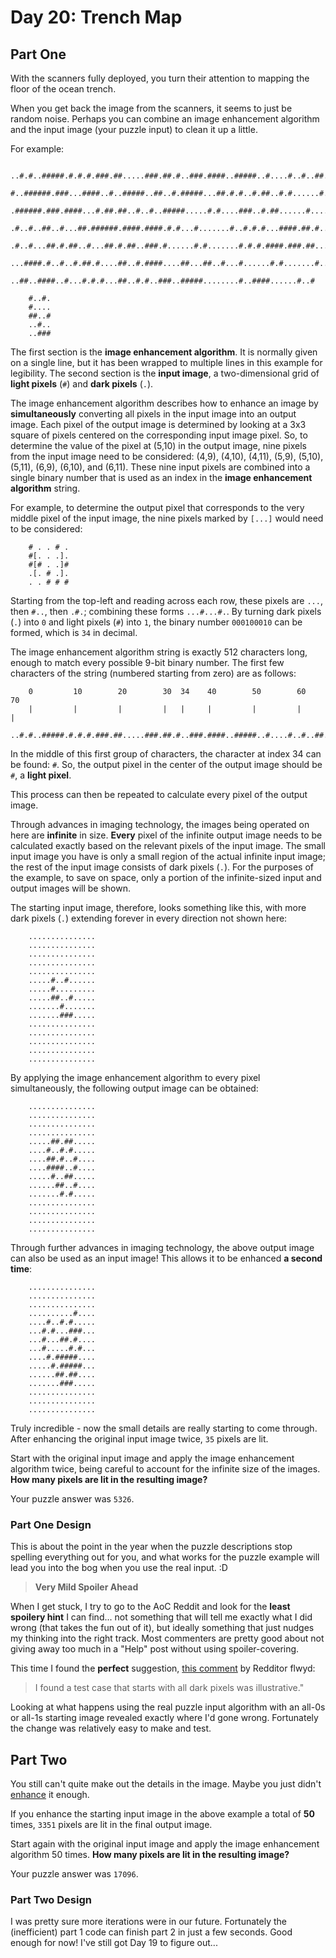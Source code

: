 # Day 20: Trench Map

## Part One

With the scanners fully deployed, you turn their attention to mapping
the floor of the ocean trench.

When you get back the image from the scanners, it seems to just be
random noise. Perhaps you can combine an image enhancement algorithm and
the input image (your puzzle input) to clean it up a little.

For example:

```
    ..#.#..#####.#.#.#.###.##.....###.##.#..###.####..#####..#....#..#..##..##
    #..######.###...####..#..#####..##..#.#####...##.#.#..#.##..#.#......#.###
    .######.###.####...#.##.##..#..#..#####.....#.#....###..#.##......#.....#.
    .#..#..##..#...##.######.####.####.#.#...#.......#..#.#.#...####.##.#.....
    .#..#...##.#.##..#...##.#.##..###.#......#.#.......#.#.#.####.###.##...#..
    ...####.#..#..#.##.#....##..#.####....##...##..#...#......#.#.......#.....
    ..##..####..#...#.#.#...##..#.#..###..#####........#..####......#..#

    #..#.
    #....
    ##..#
    ..#..
    ..###
```

The first section is the **image enhancement algorithm**. It is normally
given on a single line, but it has been wrapped to multiple lines in
this example for legibility. The second section is the **input image**, a
two-dimensional grid of **light pixels** (`#`) and **dark pixels** (`.`).

The image enhancement algorithm describes how to enhance an image by
**simultaneously** converting all pixels in the input image into an output
image. Each pixel of the output image is determined by looking at a 3x3
square of pixels centered on the corresponding input image pixel. So, to
determine the value of the pixel at (5,10) in the output image, nine
pixels from the input image need to be considered: (4,9), (4,10),
(4,11), (5,9), (5,10), (5,11), (6,9), (6,10), and (6,11). These nine
input pixels are combined into a single binary number that is used as an
index in the **image enhancement algorithm** string.

For example, to determine the output pixel that corresponds to the very
middle pixel of the input image, the nine pixels marked by `[...]` would
need to be considered:

```
    # . . # .
    #[. . .].
    #[# . .]#
    .[. # .].
    . . # # #
```

Starting from the top-left and reading across each row, these pixels are
`...`, then `#..`, then `.#.`; combining these forms `...#...#.`. By
turning dark pixels (`.`) into `0` and light pixels (`#`) into `1`, the
binary number `000100010` can be formed, which is `34` in decimal.

The image enhancement algorithm string is exactly 512 characters long,
enough to match every possible 9-bit binary number. The first few
characters of the string (numbered starting from zero) are as follows:

```
    0         10        20        30  34    40        50        60        70
    |         |         |         |   |     |         |         |         |
    ..#.#..#####.#.#.#.###.##.....###.##.#..###.####..#####..#....#..#..##..##
```

In the middle of this first group of characters, the character at index
34 can be found: `#`. So, the output pixel in the center of the output
image should be `#`, a **light pixel**.

This process can then be repeated to calculate every pixel of the output
image.

Through advances in imaging technology, the images being operated on
here are **infinite** in size. **Every** pixel of the infinite output image
needs to be calculated exactly based on the relevant pixels of the input
image. The small input image you have is only a small region of the
actual infinite input image; the rest of the input image consists of
dark pixels (`.`). For the purposes of the example, to save on space,
only a portion of the infinite-sized input and output images will be
shown.

The starting input image, therefore, looks something like this, with
more dark pixels (`.`) extending forever in every direction not shown
here:

```
    ...............
    ...............
    ...............
    ...............
    ...............
    .....#..#......
    .....#.........
    .....##..#.....
    .......#.......
    .......###.....
    ...............
    ...............
    ...............
    ...............
    ...............
```

By applying the image enhancement algorithm to every pixel
simultaneously, the following output image can be obtained:

```
    ...............
    ...............
    ...............
    ...............
    .....##.##.....
    ....#..#.#.....
    ....##.#..#....
    ....####..#....
    .....#..##.....
    ......##..#....
    .......#.#.....
    ...............
    ...............
    ...............
    ...............
```

Through further advances in imaging technology, the above output image
can also be used as an input image! This allows it to be enhanced **a
second time**:

```
    ...............
    ...............
    ...............
    ..........#....
    ....#..#.#.....
    ...#.#...###...
    ...#...##.#....
    ...#.....#.#...
    ....#.#####....
    .....#.#####...
    ......##.##....
    .......###.....
    ...............
    ...............
    ...............
```

Truly incredible - now the small details are really starting to come
through. After enhancing the original input image twice, `35` pixels are
lit.

Start with the original input image and apply the image enhancement
algorithm twice, being careful to account for the infinite size of the
images. **How many pixels are lit in the resulting image?**

Your puzzle answer was `5326`.

### Part One Design

This is about the point in the year when the puzzle descriptions stop spelling everything out for you, and what works for the puzzle example will lead you into the bog when you use the real input. :D

> **Very Mild Spoiler Ahead**

When I get stuck, I try to go to the AoC Reddit and look for the **least spoilery hint** I can find... not something that will tell me exactly what I did wrong (that takes the fun out of it), but ideally something that just nudges my thinking into the right track. Most commenters are pretty good about not giving away too much in a "Help" post without using spoiler-covering.

This time I found the **perfect** suggestion, [this comment](https://www.reddit.com/r/adventofcode/comments/rkhizv/advent_of_code_2021_day_20_part_1/hp9xcp7/) by Redditor flwyd:

> I found a test case that starts with all dark pixels was illustrative."

Looking at what happens using the real puzzle input algorithm with an all-0s or all-1s starting image revealed exactly where I'd gone wrong. Fortunately the change was relatively easy to make and test.

## Part Two

You still can't quite make out the details in the image. Maybe you just
didn't
[enhance](https://en.wikipedia.org/wiki/Kernel_(image_processing)) it
enough.

If you enhance the starting input image in the above example a total of
**50** times, `3351` pixels are lit in the final output image.

Start again with the original input image and apply the image
enhancement algorithm 50 times. **How many pixels are lit in the
resulting image?**

Your puzzle answer was `17096`.

### Part Two Design

I was pretty sure more iterations were in our future. Fortunately the (inefficient) part 1 code can finish part 2 in just a few seconds. Good enough for now! I've still got Day 19 to figure out...
